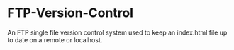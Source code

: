 # FTP-Version-Control
An FTP single file version control system used to keep an index.html file up to date on a remote or localhost.
